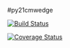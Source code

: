 #py21cmwedge

[![Build Status](https://travis-ci.org/mkolopanis/py21cmwedge.svg?branch=master)](https://travis-ci.org/mkolopanis/py21cmwedge)

[![Coverage Status](https://coveralls.io/repos/github/mkolopanis/py21cmwedge/badge.svg?branch=master)](https://coveralls.io/github/mkolopanis/py21cmwedge?branch=master)
